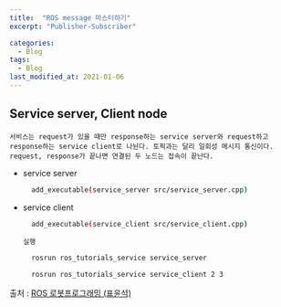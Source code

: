 ```yaml
---
title:  "ROS message 마스터하기"
excerpt: "Publisher-Subscriber"

categories:
  - Blog
tags:
  - Blog
last_modified_at: 2021-01-06
---
```


## Service server, Client node

    서비스는 request가 있을 때만 response하는 service server와 request하고 response하는 service client로 나뉜다. 토픽과는 달리 일회성 메시지 통신이다. request, response가 끝나면 연결된 두 노드는 접속이 끝난다.
    

* service server
  ```bash
    add_executable(service_server src/service_server.cpp)
  ```
  <script src="https://gist.github.com/ericalife/803991f6a9a8b176bb9f83d0b5e1618c.js"></script>


* service client
  ```bash
    add_executable(service_client src/service_client.cpp)
  ```

  <script src="https://gist.github.com/ericalife/9e7b4b264a1a8faadf05f02f0312c6c5.js"></script>


  `실행`
  ```bash
    rosrun ros_tutorials_service service_server

    rosrun ros_tutorials_service service_client 2 3
  ```
  

출처 : [ROS 로봇프로그래밍 (표윤석)][link]

[link]: https://github.com/robotpilot/ros-seminar